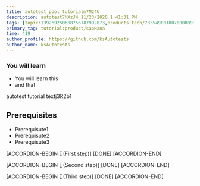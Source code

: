 ```yaml
---
title: autotest_pool_tutorialm7M24U
description: autotest7MXzJ4_11/23/2020 1:41:31 PM
tags: [topic:139269250608756787992873,products:tech/73554900100700000996,tutorial:experience/advanced]
primary_tag: tutorial:product/sapHana
time: 419
author_profile: https://github.com/ksAutotests
author_name: ksAutotests
---
```

### You will learn
- You will learn this
- and that

autotest tutorial textj3R2b1

## Prerequisites
- Prerequisute1
- Prerequisute2
- Prerequisute3

[ACCORDION-BEGIN [](First step)]
[DONE]
[ACCORDION-END]

[ACCORDION-BEGIN [](Second step)]
[DONE]
[ACCORDION-END]

[ACCORDION-BEGIN [](Third step)]
[DONE]
[ACCORDION-END]


